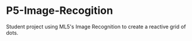 # P5-Image-Recogition
Student project using ML5's Image Recognition to create a reactive grid of dots.
